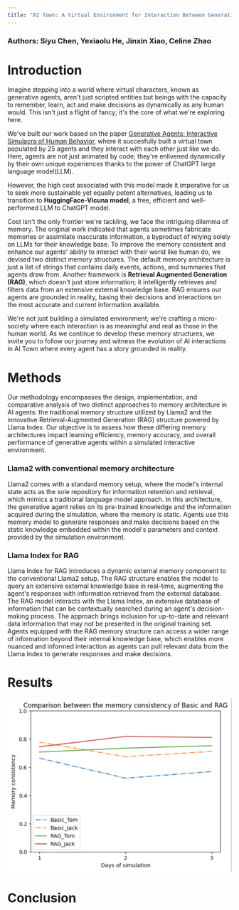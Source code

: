 ```yaml
---
title: "AI Town: A Virtual Environment for Interaction Between Generative Agents"
---
```


### Authors: Siyu Chen, Yexiaolu He, Jinxin Xiao, Celine Zhao

# Introduction
Imagine stepping into a world where virtual characters, known as generative agents, aren't just scripted entities but beings with the capacity to remember, learn, act and make decisions as dynamically as any human would. This isn't just a flight of fancy; it's the core of what we're exploring here.  

We've built our work based on the paper [Generative Agents: Interactive Simulacra of Human Behavior](https://arxiv.org/abs/2304.03442), where it succesfully built a virtual town populated by 25 agents and they interact with each other just like we do. Here, agents are not just animated by code; they're enlivened dynamically by their own unique experiences thanks to the power of ChatGPT large language model(LLM).  

However, the high cost associated with this model made it imperative for us to seek more sustainable yet equally potent alternatives, leading us to transition to **HuggingFace-Vicuna model**, a free, efficient and well-performed LLM to ChatGPT model.  

Cost isn't the only frontier we're tackling, we face the intriguing dilemma of memory. The original work indicated that agents sometimes fabricate memories or assimilate inaccurate information, a byproduct of relying solely on LLMs for their knowledge base. To improve the memory consistent and enhance our agents' ability to interact with their world like human do, we devised two distinct memory structures. The default memory architecture is just a list of strings that contains daily events, actions, and summaries that agents draw from. Another framework is **Retrieval Augmented Generation (RAG)**, which doesn't just store information; it intelligently retrieves and filters data from an extensive external knowledge base. RAG ensures our agents are grounded in reality, basing their decisions and interactions on the most accurate and current information available. 

We're not just building a simulated environment; we're crafting a micro-society where each interaction is as meaningful and real as those in the human world. As we continue to develop these memory structures, we invite you to follow our journey and witness the evolution of AI interactions in AI Town where every agent has a story grounded in reality.



# Methods
Our methodology encompasses the design, implementation, and comparative analysis of two distinct approaches to memory architecture in AI agents: the traditional memory structure utilized by Llama2 and the innovative Retrieval-Augmented Generation (RAG) structure powered by Llama Index. Our objective is to assess how these differing memory architectures impact learning efficiency, memory accuracy, and overall performance of generative agents within a simulated interactive environment.

### Llama2 with conventional memory architecture
Llama2 comes with a standard memory setup, where the model's internal state acts as the sole repository for information retention and retrieval, which mimics a traditional language model approach. In this architecture, the generative agent relies on its pre-trained knowledge and the information acquired during the simulation, where the memory is static. Agents use this memory model to generate responses and make decisions based on the static knowledge embedded within the model's parameters and context provided by the simulation environment.

### Llama Index for RAG
Llama Index for RAG introduces a dynamic external memory component to the conventional Llama2 setup. The RAG structure enables the model to query an extensive external knowledge  base in real-time, augmenting the agent's responses with information retrieved from the external database. The RAG model interacts with the Llama Index, an extensive database of information that can be contextually searched during an agent's decision-making process. The approach brings inclusion for up-to-date and relevant data information that may not be presented in the original training set. Agents equipped with the RAG memory structure can access a wider range of information beyond their internal knowledge base, which enables more nuanced and informed interaction as agents can pull relevant data from the Llama Index to generate responses and make decisions.

# Results
![Memory Consistency](/docs/assets/memory_consistency.png)
# Conclusion
